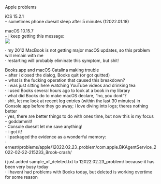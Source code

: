 Apple problems   


iOS 15.2.1  
– sometimes phone doesnt sleep after 5 minutes (12022.01.18)  


macOS 10.15.7  
– i keep getting this message:  
![](apple/safari_plug·in_update_notifier.png)  

· my 2012 MacBook is not getting major macOS updates, so this problem will remain with me  
· restarting will probably eliminate this symptom, but shit!  


Books.app and macOS·Catalina making trouble  
– after i closed the dialog, Books quit (or got quitted)   
– what is the fucking operation that caused this breakdown?  
· i was just sitting here watching YouTube videos and drinking tea  
· i used Books several hours ago to look at a book in my library  
· what did Books do to make macOS declare, “no, you dont”?  
· shit, let me look at recent log entries (within the last 30 minutes) in Console.app before they go away; i love diving into logs; theres nothing better  
· yes, there are better things to do with ones time, but now this is my focus    
– goddammit!  
· Console doesnt let me save anything!  
– i got it!  
· i packaged the evidence as a wonderful memory:  
· ernest/problems/apple/12022.02.23_problem/com.apple.BKAgentService_2022-02-22-215233_Brook-crash/  

i just added sample_of_deleted.txt to 12022.02.23_problem/ because it has been very busy today  
· i havent had problems with Books today, but deleted is working overtime for some reason  